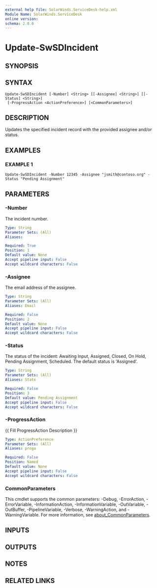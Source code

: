 ```yaml
---
external help file: SolarWinds.ServiceDesk-help.xml
Module Name: SolarWinds.ServiceDesk
online version:
schema: 2.0.0
---
```


# Update-SwSDIncident

## SYNOPSIS

## SYNTAX

```
Update-SwSDIncident [-Number] <String> [[-Assignee] <String>] [[-Status] <String>]
 [-ProgressAction <ActionPreference>] [<CommonParameters>]
```

## DESCRIPTION
Updates the specified incident record with the provided assignee and/or status.

## EXAMPLES

### EXAMPLE 1
```
Update-SwSDIncident -Number 12345 -Assignee "jsmith@contoso.org" -Status "Pending Assignment"
```

## PARAMETERS

### -Number
The incident number.

```yaml
Type: String
Parameter Sets: (All)
Aliases:

Required: True
Position: 1
Default value: None
Accept pipeline input: False
Accept wildcard characters: False
```

### -Assignee
The email address of the assignee.

```yaml
Type: String
Parameter Sets: (All)
Aliases: Email

Required: False
Position: 2
Default value: None
Accept pipeline input: False
Accept wildcard characters: False
```

### -Status
The status of the incident: Awaiting Input, Assigned, Closed, On Hold, Pending Assignment, Scheduled.
The default status is 'Assigned'.

```yaml
Type: String
Parameter Sets: (All)
Aliases: State

Required: False
Position: 3
Default value: Pending Assignment
Accept pipeline input: False
Accept wildcard characters: False
```

### -ProgressAction
{{ Fill ProgressAction Description }}

```yaml
Type: ActionPreference
Parameter Sets: (All)
Aliases: proga

Required: False
Position: Named
Default value: None
Accept pipeline input: False
Accept wildcard characters: False
```

### CommonParameters
This cmdlet supports the common parameters: -Debug, -ErrorAction, -ErrorVariable, -InformationAction, -InformationVariable, -OutVariable, -OutBuffer, -PipelineVariable, -Verbose, -WarningAction, and -WarningVariable. For more information, see [about_CommonParameters](http://go.microsoft.com/fwlink/?LinkID=113216).

## INPUTS

## OUTPUTS

## NOTES

## RELATED LINKS
